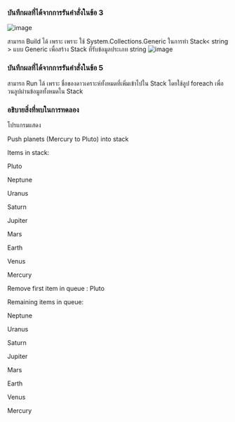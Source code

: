 ### บันทึกผลที่ได้จากการรันคำสั่งในข้อ 3
![image](https://github.com/Chaiyapa/03376836-OOP-2566-Lab-14/assets/144195729/440225d0-9228-4c15-855a-8f0d981f5ea7)

สามารถ Build ได้ เพราะ เพราะ ใช้ System.Collections.Generic ในการทำ Stack< string > แบบ Generic เพื่อสร้าง Stack ที่รับข้อมูลประเภท string
![image](https://github.com/Chaiyapa/03376836-OOP-2566-Lab-14/assets/144195729/c9df17d9-b218-42d9-a5aa-612b7dd1a458)

### บันทึกผลที่ได้จากการรันคำสั่งในข้อ 5

สามารถ Run ได้ เพราะ ชื่อของดาวเคราะห์ทั้งหมดที่เพิ่มเข้าไปใน Stack โดยใช้ลูป foreach เพื่อวนลูปผ่านข้อมูลทั้งหมดใน Stack

### อธิบายสิ่งที่พบในการทดลอง
โปรแกรมแสดง

Push planets (Mercury to Pluto) into stack

Items in stack:

Pluto

Neptune

Uranus

Saturn

Jupiter

Mars

Earth

Venus

Mercury

Remove first item in queue : Pluto

Remaining items in queue:

Neptune

Uranus

Saturn

Jupiter

Mars

Earth

Venus

Mercury
